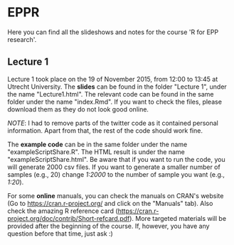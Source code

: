 # EPPR

Here you can find all the slideshows and notes for the course 'R for EPP research'.

## Lecture 1
Lecture 1 took place on the 19 of November 2015, from 12:00 to 13:45 at Utrecht University.
The **slides** can be found in the folder "Lecture 1", under the name "Lecture1.html". The relevant
code can be found in the same folder under the name "index.Rmd". If you want to check the files, please 
download them as they do not look good online.

*NOTE*: I had to remove parts of the twitter code as it contained personal information. Apart from that,
the rest of the code should work fine.

The **example code** can be in the same folder under the name "exampleScriptShare.R". The HTML result
is under the name "exampleScriptShare.html". Be aware that if you want to run the code, you will generate 2000 csv files.
If you want to generate a smaller number of samples (e.g., 20) change *1:2000* to the number of sample you want (e.g., *1:20*).

For some **online** manuals, you can check the manuals on CRAN's website (Go to https://cran.r-project.org/ and click on the "Manuals" tab). Also check the amazing R reference card (https://cran.r-project.org/doc/contrib/Short-refcard.pdf). More targeted materials will be provided after the beginning of the course. If, however, you have any question before that time, just ask :)

